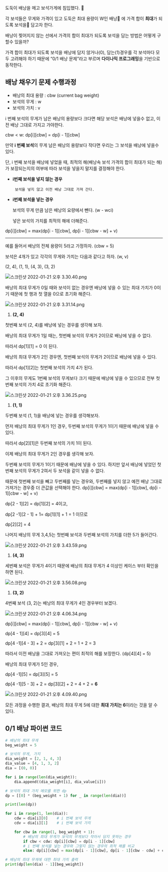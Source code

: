 도둑이 배낭을 메고 보석가게에 침입했다.  🥷

각 보석들은 무게와 가격이 있고 도둑은 최대 용량이 W인 배낭🎒 에 가격 합이 **최대**가 되도록 보석을💎 담고자 한다.

배낭이 찢어지지 않는 선에서 가격의 합이 최대가 되도록 보석을 담는 방법은 어떻게 구할수 있을까?

가격 합이 최대가 되도록 보석을 배낭에 담지 않거나(0), 담는(1)경우를 각 보석마다 모두 고려해야 하기 때문에 “0/1 배낭 문제”라고 부르며 **다이나믹 프로그래밍**을 기반으로 동작한다.

## 배낭 채우기 문제 수행과정

- 배낭의 최대 용량 : cbw (current bag weight)
- 보석의 무게 : w
- 보석의 가치 : v

i 번째 보석의 무게가 남은 배낭의 용량보다 크다면 해당 보석은 배낭에 넣을수 없고, 이전 배낭 그대로 가지고 가야한다. 

cbw < w: dp[i][cbw] = dp[i - 1][cbw]

만약 **i 번째 보석**의 무게 남은 배낭의 용량보다 작다면 우리는 그 보석을 배낭에 넣을수 있다.

단, i 번째 보석을 배낭에 넣었을 때, 최적의 해$($배낭속 보석 가격의 합이 최대가 되는 해)가 보장되는지의 여부에 따라 보석을 넣을지 말지를 결정해야 한다.

- **i번째 보석을 넣지 않는 경우**

       보석을 넣지 않고 이전 배낭 그대로 가져 간다.

- **i번째 보석을 넣는 경우**
    
    보석의 무게 만큼 남은 배낭의 요량에서 뺀다. $($w - wci)
    
    넣은 보석의 가치를 최적의 해에 더해준다. 
    

dp[i][cbw] = max(dp[i - 1][cbw], dp[i - 1][cbw - w] + v)

---

예를 들어서 배낭의 전체 용량이 5라고 가정하자. (cbw = 5)

보석은 4개가 있고 각각의 무게와 가치는 다음과 같다고 하자. (w, v)

(2, 4), (1, 1), (4, 3), (3, 2)

![스크린샷 2022-01-21 오후 3.30.40.png](https://i.imgur.com/Jw1LY9M.png)

배낭의 최대 무게가 0일 때와 보석이 없는 경우엔 배낭에 넣을 수 있는 최대 가치가 0이기 때문에 첫 행과 첫 열을 0으로 초기화 해준다. 

![스크린샷 2022-01-21 오후 3.31.14.png](https://i.imgur.com/xI5gm2W.png)

1. **(2, 4)**

첫번째 보석 (2, 4)를 배낭에 넣는 경우를 생각해 보자.

배낭의 최대 무게가 1일 때는, 첫번째 보석의 무게가 2이므로 배낭에 넣을 수 없다.

따라서 dp[1][1] = 0 이 된다.

배낭의 최대 무게가 2인 경우엔, 첫번째 보석의 무게가 2이므로 배낭에 넣을 수 있다.

따라서 dp[1][2]는 첫번째 보석의 가치 4가 된다.

그 이후의 무게도 1번째 보석의 무게보다 크기 때문에 배낭에 넣을 수 있으므로 전부 첫번째 보석의 가치 4로 초기화 해준다.

![스크린샷 2022-01-21 오후 3.36.25.png](https://i.imgur.com/Rz61qhJ.png)

1. **(1, 1)**

두번째 보석 (1, 1)을 배낭에 넣는 경우를 생각해보자.

먼저 배낭의 최대 무게가 1인 경우, 두번째 보석의 무게가 1이기 때문에 배낭에 넣을 수 있다.

따라서 dp[2][1]은 두번째 보석의 가치 1이 된다.

이제 배낭의 최대 무게가 2인 경우를 생각해 보자.

두번째 보석의 무게가 1이기 때문에 배낭에 넣을 수 있다. 하지만 앞서 배낭에 넣었던 첫번째 보석의 무게가 2여서 두 보석을 같이 넣을 수 없다.

때문에 첫번째 보석을 빼고 두번째를 넣는 경우와, 두번째를 넣지 않고 예전 배낭 그대로 가져가는 경우중 더 큰값을 선택해야 한다.  dp[i][cbw] = max(dp[i - 1][cbw], dp[i - 1][cbw - w] + v)

dp[2 - 1][2] = dp[1][2] = 4이고, 

dp[2 -1][2 - 1] + 1= dp[1][1] + 1 = 1 이므로

dp[2][2] = 4

나머지 배낭의 무게 3,4,5는 첫번째 보석과 두번째 보석의 가치를 더한 5가 들어간다.

![스크린샷 2022-01-21 오후 3.43.59.png](https://i.imgur.com/CVrBuWg.png)

1. **(4, 3)**

세번째 보석은 무게가 4이기 때문에 배낭의 최대 무게가 4 이상인 케이스 부터 확인을 하면 된다.

![스크린샷 2022-01-21 오후 3.56.08.png](https://i.imgur.com/Soy141J.png)

1. **(3, 2)**

4번째 보석 (3, 2)는 배낭의 최대 무게가 4인 경우부터 보겠다.

![스크린샷 2022-01-21 오후 4.06.34.png](https://i.imgur.com/nMX64EQ.png)

dp[i][cbw] = max(dp[i - 1][cbw], dp[i - 1][cbw - w] + v)

dp[4 - 1][4] = dp[3][4] = 5

dp[4 -1][4 - 3] + 2 = dp[3][1] + 2 = 1 + 2 = 3

따라서 이전 배낭을 그대로 가져오는 편이 최적의 해를 보장한다. (dp[4][4] = 5)

배낭의 최대 무게가 5인 경우, 

dp[4 -1][5] = dp[3][5] = 5

dp[4 -1][5 - 3] + 2 = dp[3][2] + 2 = 4 + 2 = **6**

![스크린샷 2022-01-21 오후 4.09.40.png](https://i.imgur.com/q9zl2vm.png)

모든 과정을 수행한 결과, 배낭의 최대 무게 5에 대한 **최대 가치는 6**이라는 것을 알 수 있다.

## **0/1 배낭 파이썬 코드**

```python
# 배낭의 최대 무게
beg_weight = 5

# 보석의 무게, 가치
dia_weight = [2, 1, 4, 3]
dia_value = [4, 1, 3, 2]
dia = [(0, 0)]

for i in range(len(dia_weight)):
    dia.append((dia_weight[i], dia_value[i]))

# 보석의 최대 가치 메모를 위한 dp
dp = [[0] * (beg_weight + 1) for _ in range(len(dia))]

print(len(dp))

for i in range(1, len(dia)):
    cdw = dia[i][0]    # i 번째 보석 무게
    cdv = dia[i][1]    # i 번째 보석 가치

    for cbw in range(1, beg_weight + 1):
        # 배낭의 최대 무게가 보석의 무게보다 작아서 담지 못하는 경우
        if cbw < cdw: dp[i][cbw] = dp[i - 1][cbw]
        # i 번째 보석을 넣는 경우와 그렇지 않는 경우의 최적 해를 비교
        else: dp[i][cbw] = max(dp[i - 1][cbw], dp[i - 1][cbw - cdw] + cdv)

# 배낭의 최대 무게에 대한 최대 가치 출력
print(dp[len(dia) - 1][beg_weight])
```
